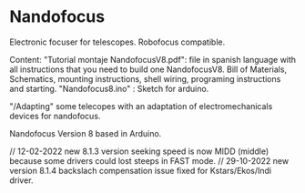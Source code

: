 # Nandofocus
Electronic focuser for telescopes. Robofocus compatible.

Content:
 "Tutorial montaje NandofocusV8.pdf": file in spanish language with all instructions that you need to build one NandofocusV8. Bill of Materials, Schematics, mounting instructions, shell wiring, programing instructions and starting.
 "Nandofocus8.ino" : Sketch for arduino.
 
 "/Adapting" some telecopes with an adaptation of electromechanicals devices for nandofocus.
 
 Nandofocus Version 8 based in Arduino.
 
 // 12-02-2022 new 8.1.3 version seeking speed is now MIDD (middle) because some drivers could lost steeps in FAST mode. 
 // 29-10-2022 new version 8.1.4 backslach compensation issue fixed for Kstars/Ekos/Indi driver. 